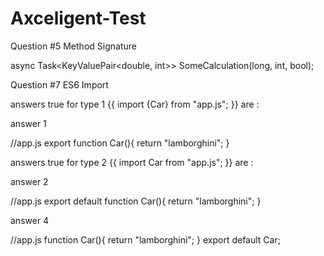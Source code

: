 # Axceligent-Test

Question #5 Method Signature 

async Task<KeyValuePair<double, int>> SomeCalculation(long, int, bool);


Question #7 ES6 Import

answers true for type 1 {{ import {Car} from "app.js"; }} are :

answer 1

//app.js
export function Car(){
    return "lamborghini";
}

answers true for type 2 {{ import Car from "app.js"; }} are :

answer 2

//app.js
export default function Car(){
    return "lamborghini";
}

answer 4

//app.js
function Car(){
    return "lamborghini";
}
export default Car;



